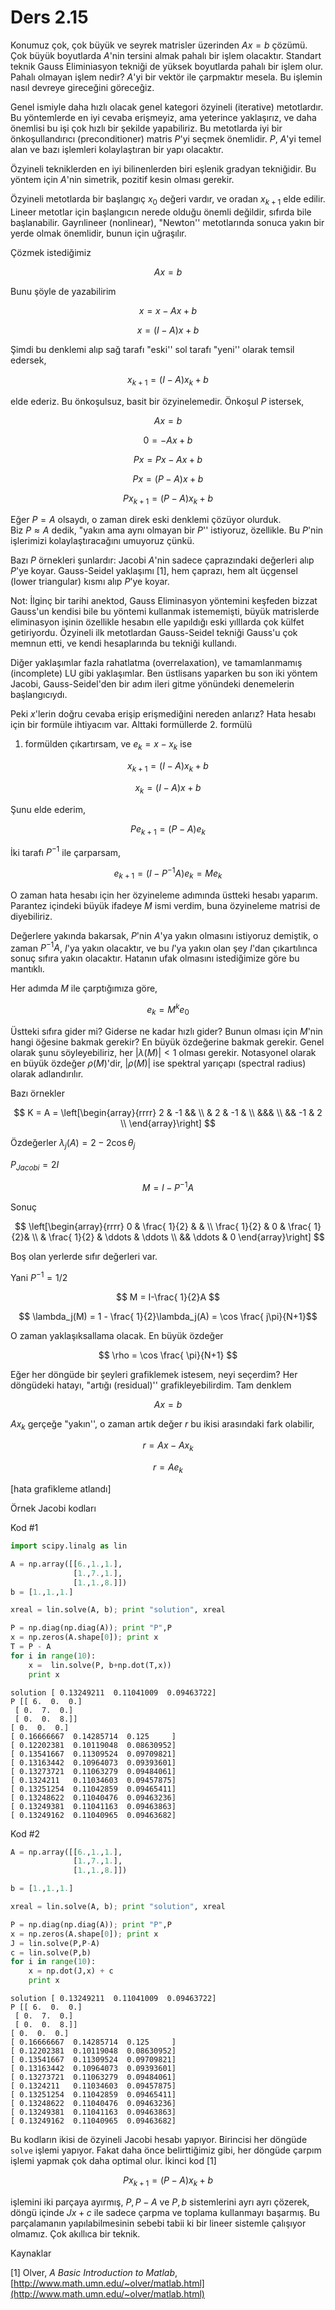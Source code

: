 # Ders 2.15

Konumuz çok, çok büyük ve seyrek matrisler üzerinden $Ax = b$ çözümü. Çok
büyük boyutlarda $A$'nin tersini almak pahalı bir işlem olacaktır. Standart
teknik Gauss Eliminiasyon tekniği de yüksek boyutlarda pahalı bir işlem
olur. Pahalı olmayan işlem nedir? $A$'yi bir vektör ile çarpmaktır
mesela. Bu işlemin nasıl devreye gireceğini göreceğiz.

Genel ismiyle daha hızlı olacak genel kategori özyineli (iterative)
metotlardır. Bu yöntemlerde en iyi cevaba erişmeyiz, ama yeterince
yaklaşırız, ve daha önemlisi bu işi çok hızlı bir şekilde
yapabiliriz. Bu metotlarda iyi bir önkoşullandırıcı (preconditioner)
matris $P$'yi seçmek önemlidir. $P$, $A$'yi temel alan ve bazı işlemleri
kolaylaştıran bir yapı olacaktır. 

Özyineli tekniklerden en iyi bilinenlerden biri eşlenik gradyan
tekniğidir. Bu yöntem için $A$'nin simetrik, pozitif kesin olması gerekir.

Özyineli metotlarda bir başlangıç $x_0$ değeri vardır, ve oradan $x_{k+1}$
elde edilir. Lineer metotlar için başlangıcın nerede olduğu önemli
değildir, sıfırda bile başlanabilir. Gayrılineer (nonlinear), "Newton''
metotlarında sonuca yakın bir yerde olmak önemlidir, bunun için uğraşılır.

Çözmek istediğimiz 

$$ Ax = b $$

Bunu şöyle de yazabilirim 

$$ x = x - Ax + b $$

$$ x = (I - A)x + b $$

Şimdi bu denklemi alıp sağ tarafı "eski'' sol tarafı "yeni'' olarak
temsil edersek,

$$ x_{k+1} = (I - A)x_k + b $$

elde ederiz. Bu önkoşulsuz, basit bir özyinelemedir. Önkoşul $P$ istersek,

$$ Ax = b $$

$$ 0 = -Ax + b $$

$$ Px = Px - Ax + b $$

$$ Px = (P -A)x + b $$

$$ Px_{k+1} =  (P - A)x_k + b $$

Eğer $P = A$ olsaydı, o zaman direk eski denklemi çözüyor olurduk.  
Biz $P\approx A$ dedik, "yakın ama aynı olmayan bir $P$'' istiyoruz,
özellikle. Bu $P$'nin işlerimizi kolaylaştıracağını umuyoruz çünkü.

Bazı $P$ örnekleri şunlardır: Jacobi $A$'nin sadece çaprazındaki değerleri
alıp $P$'ye koyar. Gauss-Seidel yaklaşımı [1], hem çaprazı, hem alt üçgensel
(lower triangular) kısmı alıp $P$'ye koyar.

Not: İlginç bir tarihi anektod, Gauss Eliminasyon yöntemini keşfeden bizzat
Gauss'un kendisi bile bu yöntemi kullanmak istememişti, büyük matrislerde
eliminasyon işinin özellikle hesabın elle yapıldığı eski yılllarda çok
külfet getiriyordu. Özyineli ilk metotlardan Gauss-Seidel tekniği Gauss'u
çok memnun etti, ve kendi hesaplarında bu tekniği kullandı.

Diğer yaklaşımlar fazla rahatlatma (overrelaxation), ve tamamlanmamış
(incomplete) LU gibi yaklaşımlar. Ben üstlisans yaparken bu son iki yöntem
Jacobi, Gauss-Seidel'den bir adım ileri gitme yönündeki denemelerin
başlangıcıydı. 

Peki $x$'lerin doğru cevaba erişip erişmediğini nereden anlarız? Hata
hesabı için bir formüle ihtiyacım var. Alttaki formüllerde 2. formülü
1. formülden çıkartırsam, ve $e_k = x - x_k$ ise

$$ x_{k+1} = (I - A)x_k + b $$

$$ x_k = (I - A)x + b $$

Şunu elde ederim,

$$ Pe_{k+1} = (P-A)e_k $$

İki tarafı $P^{-1}$ ile çarparsam,

$$ e_{k+1} = (I-P^{-1}A)e_k = Me_k$$

O zaman hata hesabı için her özyineleme adımında üstteki hesabı
yaparım. Parantez içindeki büyük ifadeye $M$ ismi verdim, buna özyineleme
matrisi de diyebiliriz. 

Değerlere yakında bakarsak, $P$'nin $A$'ya yakın olmasını istiyoruz
demiştik, o zaman $P^{-1}A$, $I$'ya yakın olacaktır, ve bu $I$'ya yakın
olan şey $I$'dan çıkartılınca sonuç sıfıra yakın olacaktır. Hatanın ufak
olmasını istediğimize göre bu mantıklı. 

Her adımda $M$ ile çarptığımıza göre, 

$$ e_k = M^k e_0 $$

Üstteki sıfıra gider mi? Giderse ne kadar hızlı gider? Bunun olması için
$M$'nin hangi öğesine bakmak gerekir? En büyük özdeğerine bakmak
gerekir. Genel olarak şunu söyleyebiliriz, her $|\lambda(M)| < 1$ olması
gerekir. Notasyonel olarak en büyük özdeğer $\rho(M)$'dir, $|\rho(M)|$ ise
spektral yarıçapı (spectral radius) olarak adlandırılır.

Bazı örnekler

$$ K = A = 
\left[\begin{array}{rrrr}
2 & -1 && \\
& 2 & -1 & \\
&&& \\
&& -1 & 2 \\
\end{array}\right]
 $$

Özdeğerler $\lambda_j(A) = 2 - 2 \cos\theta_j$

$P_{Jacobi} = 2I$

$$ M = I-P^{-1}A  $$

Sonuç

$$ 
\left[\begin{array}{rrrr}
0 & \frac{ 1}{2} & & \\
\frac{ 1}{2} & 0 & \frac{ 1}{2}& \\
 & \frac{ 1}{2} & \ddots & \ddots \\
 && \ddots & 0
\end{array}\right]
 $$

Boş olan yerlerde sıfır değerleri var. 

Yani $P^{-1} = 1/2$

$$ M = I-\frac{ 1}{2}A  $$

$$ \lambda_j(M) = 1 - \frac{ 1}{2}\lambda_j(A) = \cos \frac{ j\pi}{N+1}$$

O zaman yaklaşıksallama olacak. En büyük özdeğer

$$ \rho = \cos \frac{ \pi}{N+1} $$

Eğer her döngüde bir şeyleri grafiklemek istesem, neyi seçerdim? Her
döngüdeki hatayı, "artığı (residual)'' grafikleyebilirdim. Tam denklem

$$ Ax = b $$

$Ax_k$ gerçeğe "yakın'', o zaman artık değer $r$ bu ikisi arasındaki fark
olabilir, 

$$ r = Ax - Ax_k $$

$$ r = Ae_k $$

[hata grafikleme atlandı]

Örnek Jacobi kodları

Kod \#1

```python
import scipy.linalg as lin

A = np.array([[6.,1.,1.],
              [1.,7.,1.],
              [1.,1.,8.]])
b = [1.,1.,1.]

xreal = lin.solve(A, b); print "solution", xreal

P = np.diag(np.diag(A)); print "P",P
x = np.zeros(A.shape[0]); print x
T = P - A
for i in range(10):
    x =  lin.solve(P, b+np.dot(T,x))
    print x
```

```
solution [ 0.13249211  0.11041009  0.09463722]
P [[ 6.  0.  0.]
 [ 0.  7.  0.]
 [ 0.  0.  8.]]
[ 0.  0.  0.]
[ 0.16666667  0.14285714  0.125     ]
[ 0.12202381  0.10119048  0.08630952]
[ 0.13541667  0.11309524  0.09709821]
[ 0.13163442  0.10964073  0.09393601]
[ 0.13273721  0.11063279  0.09484061]
[ 0.1324211   0.11034603  0.09457875]
[ 0.13251254  0.11042859  0.09465411]
[ 0.13248622  0.11040476  0.09463236]
[ 0.13249381  0.11041163  0.09463863]
[ 0.13249162  0.11040965  0.09463682]
```

Kod \#2

```python
A = np.array([[6.,1.,1.],
              [1.,7.,1.],
              [1.,1.,8.]])

b = [1.,1.,1.]

xreal = lin.solve(A, b); print "solution", xreal

P = np.diag(np.diag(A)); print "P",P
x = np.zeros(A.shape[0]); print x
J = lin.solve(P,P-A)
c = lin.solve(P,b)
for i in range(10):
    x = np.dot(J,x) + c
    print x
```

```
solution [ 0.13249211  0.11041009  0.09463722]
P [[ 6.  0.  0.]
 [ 0.  7.  0.]
 [ 0.  0.  8.]]
[ 0.  0.  0.]
[ 0.16666667  0.14285714  0.125     ]
[ 0.12202381  0.10119048  0.08630952]
[ 0.13541667  0.11309524  0.09709821]
[ 0.13163442  0.10964073  0.09393601]
[ 0.13273721  0.11063279  0.09484061]
[ 0.1324211   0.11034603  0.09457875]
[ 0.13251254  0.11042859  0.09465411]
[ 0.13248622  0.11040476  0.09463236]
[ 0.13249381  0.11041163  0.09463863]
[ 0.13249162  0.11040965  0.09463682]
```

Bu kodların ikisi de özyineli Jacobi hesabı yapıyor. Birincisi her döngüde 
`solve` işlemi yapıyor. Fakat daha önce belirttiğimiz gibi, her
döngüde çarpım işlemi yapmak çok daha optimal olur. İkinci kod [1]

$$ Px_{k+1} =  (P - A)x_k + b $$ 

işlemini iki parçaya ayırmış, $P,P-A$ ve $P,b$ sistemlerini ayrı ayrı
çözerek, döngü içinde $Jx + c$ ile sadece çarpma ve toplama kullanmayı
başarmış. Bu parçalamanın yapılabilmesinin sebebi tabii ki bir lineer
sistemle çalışıyor olmamız. Çok akıllıca bir teknik. 

Kaynaklar

[1] Olver, *A Basic Introduction to Matlab*, [http://www.math.umn.edu/~olver/matlab.html](http://www.math.umn.edu/~olver/matlab.html)




